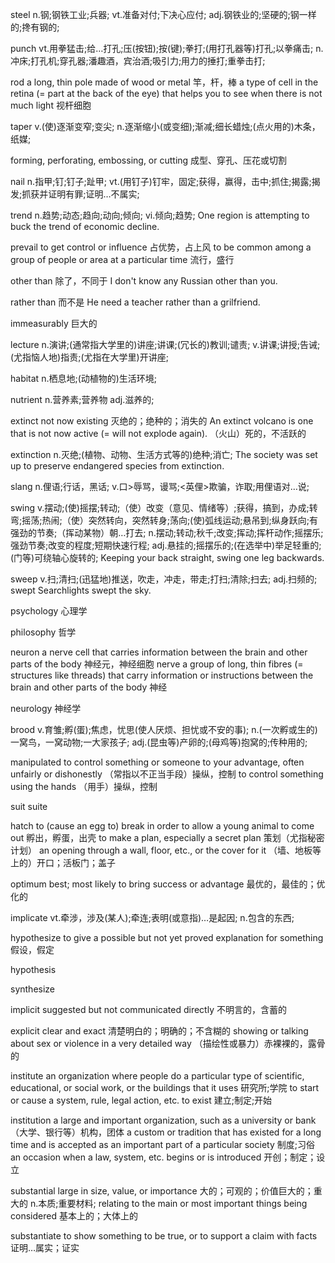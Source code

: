 steel
n.钢;钢铁工业;兵器;
vt.准备对付;下决心应付;
adj.钢铁业的;坚硬的;钢一样的;搀有钢的;

punch
vt.用拳猛击;给…打孔;压(按钮);按(键);拳打;(用打孔器等)打孔;以拳痛击;
n.冲床;打孔机;穿孔器;潘趣酒，宾治酒;吸引力;用力的捶打;重拳击打;

rod
a long, thin pole made of wood or metal
竿，杆，棒
a type of cell in the retina (= part at the back of the eye) that helps you to see when there is not much light
视杆细胞

taper
v.(使)逐渐变窄;变尖;
n.逐渐缩小(或变细);渐减;细长蜡烛;(点火用的)木条，纸媒;

forming, perforating, embossing, or cutting
成型、穿孔、压花或切割

nail
n.指甲;钉;钉子;趾甲;
vt.(用钉子)钉牢，固定;获得，赢得，击中;抓住;揭露;揭发;抓获并证明有罪;证明…不属实;

trend
n.趋势;动态;趋向;动向;倾向;
vi.倾向;趋势;
One region is attempting to buck the trend of economic decline.

prevail
to get control or influence
占优势，占上风
to be common among a group of people or area at a particular time
流行，盛行

other than
除了，不同于
I don't know any Russian other than you.

rather than
而不是
He need a teacher rather than a grilfriend.

immeasurably
巨大的

lecture
n.演讲;(通常指大学里的)讲座;讲课;(冗长的)教训;谴责;
v.讲课;讲授;告诫;(尤指恼人地)指责;(尤指在大学里)开讲座;

habitat
n.栖息地;(动植物的)生活环境;

nutrient
n.营养素;营养物
adj.滋养的;

extinct
not now existing
灭绝的；绝种的；消失的
An extinct volcano is one that is not now active (= will not explode again).
（火山）死的，不活跃的

extinction
n.灭绝;(植物、动物、生活方式等的)绝种;消亡;
The society was set up to preserve endangered species from extinction.

slang
n.俚语;行话，黑话;
v.口>辱骂，谩骂;<英俚>欺骗，诈取;用俚语对…说;

swing
v.摆动;(使)摇摆;转动;（使）改变（意见、情绪等）;获得，搞到，办成;转弯;摇荡;热闹;（使）突然转向，突然转身;荡向;(使)弧线运动;悬吊到;纵身跃向;有强劲的节奏;（挥动某物）朝…打去;
n.摆动;转动;秋千;改变;挥动;挥杆动作;摇摆乐;强劲节奏;改变的程度;短期快速行程;
adj.悬挂的;摇摆乐的;(在选举中)举足轻重的;(门等)可绕轴心旋转的;
Keeping your back straight, swing one leg backwards.

sweep
v.扫;清扫;(迅猛地)推送，吹走，冲走，带走;打扫;清除;扫去;
adj.扫频的;
swept
Searchlights swept the sky.

psychology
心理学

philosophy
哲学

neuron
a nerve cell that carries information between the brain and other parts of the body
神经元，神经细胞
nerve
a group of long, thin fibres (= structures like threads) that carry information or instructions between the brain and other parts of the body
神经

neurology
神经学

brood
v.育雏;孵(蛋);焦虑，忧思(使人厌烦、担忧或不安的事);
n.(一次孵或生的)一窝鸟，一窝动物;一大家孩子;
adj.(昆虫等)产卵的;(母鸡等)抱窝的;传种用的;

manipulated
to control something or someone to your advantage, often unfairly or dishonestly
（常指以不正当手段）操纵，控制
to control something using the hands
（用手）操纵，控制

suit
suite

hatch
to (cause an egg to) break in order to allow a young animal to come out
孵出，孵蛋，出壳
to make a plan, especially a secret plan
策划（尤指秘密计划）
an opening through a wall, floor, etc., or the cover for it
（墙、地板等上的）开口；活板门；盖子

optimum
best; most likely to bring success or advantage
最优的，最佳的；优化的

implicate
vt.牵涉，涉及(某人);牵连;表明(或意指)…是起因;
n.包含的东西;

hypothesize
to give a possible but not yet proved explanation for something
假设，假定

hypothesis

synthesize

implicit
suggested but not communicated directly
不明言的，含蓄的

explicit
clear and exact
清楚明白的；明确的；不含糊的
showing or talking about sex or violence in a very detailed way
（描绘性或暴力）赤裸裸的，露骨的

institute
an organization where people do a particular type of scientific, educational, or social work, or the buildings that it uses
研究所;学院
to start or cause a system, rule, legal action, etc. to exist
建立;制定;开始

institution
a large and important organization, such as a university or bank
（大学、银行等）机构，团体
a custom or tradition that has existed for a long time and is accepted as an important part of a particular society
制度;习俗
an occasion when a law, system, etc. begins or is introduced
开创；制定；设立

substantial
large in size, value, or importance
大的；可观的；价值巨大的；重大的
n.本质;重要材料;
relating to the main or most important things being considered
基本上的；大体上的

substantiate
to show something to be true, or to support a claim with facts
证明…属实；证实